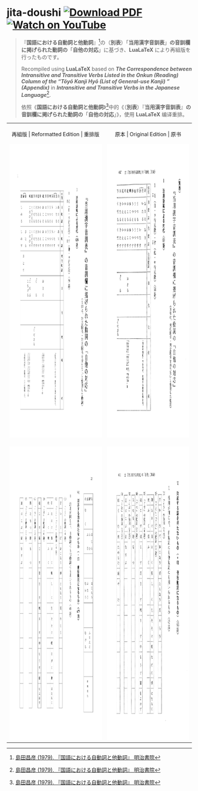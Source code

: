 # jita-doushi [![Download PDF](https://img.shields.io/badge/Download-PDF-E5322D?style=flat)](https://github.com/Poyinte/jita-doushi/raw/main/jita-doushi/jita-doushi.pdf) [![Watch on YouTube](https://img.shields.io/badge/Watch%20on-YouTube-FF0000?logo=youtube&style=flat)](https://youtu.be/OVRd9Eortt8)


> 『**国語における自動詞と他動詞**』[^1]の（**別表**）「**当用漢字音訓表**」**の音訓欄に掲げられた動詞の**「**自他の対応**」に基づき、**LuaLaTeX** により再組版を行ったものです。
> 
> Recompiled using **LuaLaTeX** based on ***The Correspondence between Intransitive and Transitive Verbs Listed in the Onkun (Reading) Column of the “Tōyō Kanji Hyō (List of General-use Kanji) ” (Appendix)*** in ***Intransitive and Transitive Verbs in the Japanese Language***[^1].
> 
> 依照《**国語における自動詞と他動詞**》[^1]中的《（**別表**）『**当用漢字音訓表**』**の音訓欄に掲げられた動詞の**「**自他の対応**」》，使用 **LuaLaTeX** 编译重排。

[^1]: [島田昌彦 (1979). 『国語における自動詞と他動詞』 明治書院](https://www.google.com.tw/books/edition/_/ESGSAAAAIAAJ?kptab=overview)

<p align="center">
  <table>
    <tr>
      <td align="center">
        <br>再組版 | Reformatted Edition | 重排版<br><br>
        <img src="https://github.com/Poyinte/jita-doushi/raw/main/images/pic_1.png" height="800">
      </td>
      <td align="center">
        <br>原本 | Original Edition | 原书<br><br>
        <img src="https://github.com/Poyinte/jita-doushi/raw/main/images/pic_2.png" height="800">
      </td>
    </tr>
    <tr>
      <td align="center">
        <br><img src="https://github.com/Poyinte/jita-doushi/raw/main/images/pic_3.png" height="800">
      </td>
      <td align="center">
        <br><img src="https://github.com/Poyinte/jita-doushi/raw/main/images/pic_4.png" height="800">
      </td>
    </tr>
  </table>
</p>
